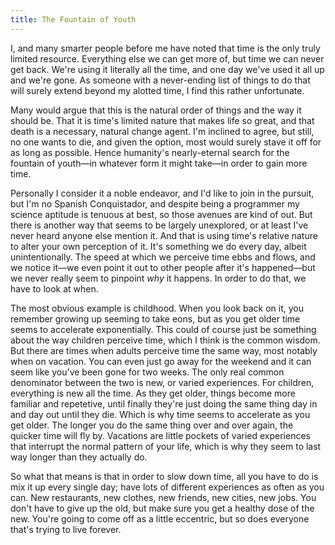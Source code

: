 ```yaml
---
title: The Fountain of Youth
---
```


I, and many smarter people before me have noted that time is the only truly limited resource. Everything else we can get more of, but time we can never get back. We're using it literally all the time, and one day we've used it all up and we're gone. As someone with a never-ending list of things to do that will surely extend beyond my alotted time, I find this rather unfortunate.

Many would argue that this is the natural order of things and the way it should be. That it is time's limited nature that makes life so great, and that death is a necessary, natural change agent. I'm inclined to agree, but still, no one wants to die, and given the option, most would surely stave it off for as long as possible. Hence humanity's nearly-eternal search for the fountain of youth—in whatever form it might take—in order to gain more time.

Personally I consider it a noble endeavor, and I'd like to join in the pursuit, but I'm no Spanish Conquistador, and despite being a programmer my science aptitude is tenuous at best, so those avenues are kind of out. But there is another way that seems to be largely unexplored, or at least I've never heard anyone else mention it. And that is using time's relative nature to alter your own perception of it. It's something we do every day, albeit unintentionally. The speed at which we perceive time ebbs and flows, and we notice it—we even point it out to other people after it's happened—but we never really seem to pinpoint _why_ it happens. In order to do that, we have to look at when.

The most obvious example is childhood. When you look back on it, you remember growing up seeming to take eons, but as you get older time seems to accelerate exponentially. This could of course just be something about the way children perceive time, which I think is the common wisdom. But there are times when adults perceive time the same way, most notably when on vacation. You can even just go away for the weekend and it can seem like you've been gone for two weeks. The only real common denominator between the two is new, or varied experiences. For children, everything is new all the time. As they get older, things become more familiar and repetetive, until finally they're just doing the same thing day in and day out until they die. Which is why time seems to accelerate as you get older. The longer you do the same thing over and over again, the quicker time will fly by. Vacations are little pockets of varied experiences that interrupt the normal pattern of your life, which is why they seem to last way longer than they actually do.

So what that means is that in order to slow down time, all you have to do is mix it up every single day; have lots of different experiences as often as you can. New restaurants, new clothes, new friends, new cities, new jobs. You don't have to give up the old, but make sure you get a healthy dose of the new. You're going to come off as a little eccentric, but so does everyone that's trying to live forever.
